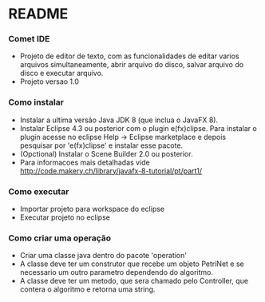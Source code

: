 # README #


### Comet IDE

* Projeto de editor de texto, com as funcionalidades de editar varios arquivos simultaneamente, abrir arquivo do disco, salvar arquivo do disco e executar arquivo.
* Projeto versao 1.0

### Como instalar

* Instalar a ultima versão Java JDK 8 (que inclua o JavaFX 8).
* Instalar Eclipse 4.3 ou posterior com o plugin e(fx)clipse. Para instalar o plugin acesse no eclipse Help -> Eclipse marketplace e depois pesquisar por 'e(fx)clipse' e instalar esse pacote.
* (Opctional) Instalar o Scene Builder 2.0 ou posterior.
* Para informacoes mais detalhadas vide http://code.makery.ch/library/javafx-8-tutorial/pt/part1/

### Como executar
* Importar projeto para workspace do eclipse
* Executar projeto no eclipse

### Como criar uma operação
* Criar uma classe java dentro do pacote 'operation'
* A classe deve ter um construtor que recebe um objeto PetriNet e se necessario um outro parametro dependendo do algoritmo.
* A classe deve ter um metodo, que sera chamado pelo Controller, que contera o algoritmo e retorna uma string.
